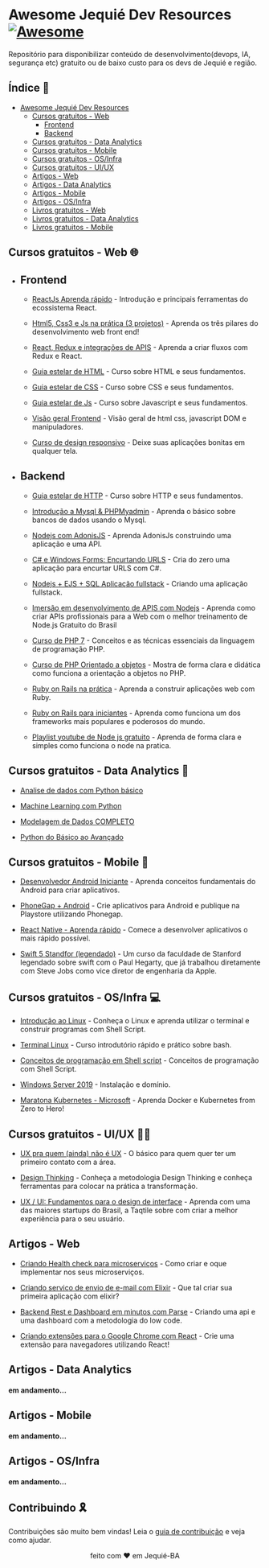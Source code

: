 # Awesome Jequié Dev Resources [![Awesome](https://cdn.rawgit.com/sindresorhus/awesome/d7305f38d29fed78fa85652e3a63e154dd8e8829/media/badge.svg)](https://github.com/topics/awesome)

Repositório para disponibilizar conteúdo de desenvolvimento(devops, IA, segurança etc) gratuito ou de baixo custo para os devs de Jequié e região.

## Índice 📖

- [Awesome Jequié Dev Resources](#Awesome-Jequié-Dev-Resources)
  - [Cursos gratuitos - Web](#cursos-gratuitos---web-)
    - [Frontend](#frontend)
    - [Backend](#backend)
  - [Cursos gratuitos - Data Analytics](#cursos-gratuitos---data-analytics-)
  - [Cursos gratuitos - Mobile](#cursos-gratuitos---mobile-)
  - [Cursos gratuitos - OS/Infra](#cursos-gratuitos---osinfra-)
  - [Cursos gratuitos - UI/UX](#cursos-gratuitos-ui)
  - [Artigos - Web](#artigos-web)
  - [Artigos - Data Analytics](#artigos-data-analytics)
  - [Artigos - Mobile](#artigos-data-analytics)
  - [Artigos - OS/Infra](#artigos-data-analytics)
  - [Livros gratuitos - Web](#livros-gratuitos-web)
  - [Livros gratuitos - Data Analytics](#livros-gratuitos-web)
  - [Livros gratuitos - Mobile](#livros-gratuitos-web)

## Cursos gratuitos - Web 🌐

- ## Frontend

  - [ReactJs Aprenda rápido](https://www.udemy.com/course/reactjs-aprendendo-rapido/) - Introdução e principais ferramentas do ecossistema React.

  - [Html5, Css3 e Js na prática (3 projetos)](https://www.udemy.com/course/html5-css3-e-javascript-na-pratica-3-projetos/) - Aprenda os três pilares do desenvolvimento web front end!

  - [React, Redux e integrações de APIS](https://www.udemy.com/course/react-redux-e-integracao-de-apis/) - Aprenda a criar fluxos com Redux e React.

  - [Guia estelar de HTML](https://app.rocketseat.com.br/node/o-guia-estelar-de-html) - Curso sobre HTML e seus fundamentos.

  - [Guia estelar de CSS](https://app.rocketseat.com.br/node/o-guia-estelar-de-css) - Curso sobre CSS e seus fundamentos.

  - [Guia estelar de Js](https://app.rocketseat.com.br/node/o-guia-estelar-de-java-script) - Curso sobre Javascript e seus fundamentos.

  - [Visão geral Frontend](https://app.rocketseat.com.br/discover/courses/track/preparacao-de-astronautas) - Visão geral de html css, javascript DOM e manipuladores.

  - [Curso de design responsivo](https://www.nodestudio.com.br/curso/curso-de-design-responsivo) - Deixe suas aplicações bonitas em qualquer tela.

- ## Backend

  - [Guia estelar de HTTP](https://app.rocketseat.com.br/node/guia-estelar-de-http) - Curso sobre HTTP e seus fundamentos.

  - [Introdução a Mysql & PHPMyadmin](https://www.udemy.com/course/mysql_phpmyadmin/) - Aprenda o básico sobre bancos de dados usando o Mysql.

  - [Nodejs com AdonisJS](https://www.udemy.com/course/aprenda-a-programar-node-com-adonisjs-bonus-api/) - Aprenda AdonisJs construindo uma aplicação e uma API.

  - [C# e Windows Forms: Encurtando URLS](https://www.udemy.com/course/bitly-api/) - Cria do zero uma aplicação para encurtar URLS com C#.

  - [Nodejs + EJS + SQL Aplicação fullstack](https://app.rocketseat.com.br/discover/courses/track/viajando-ao-espaco) - Criando uma aplicação fullstack.

  - [Imersão em desenvolvimento de APIS com Nodejs](https://erickwendel.teachable.com/p/node-js-para-iniciantes-nodebr?origin=CursoErickWendel) - Aprenda como criar APIs profissionais para a Web com o melhor treinamento de Node.js Gratuito do Brasil

  - [Curso de PHP 7](https://www.nodestudio.com.br/curso/curso-de-php-7) - Conceitos e as técnicas essenciais da linguagem de programação PHP.

  - [Curso de PHP Orientado a objetos](https://www.nodestudio.com.br/curso/curso-de-php-oo) - Mostra de forma clara e didática como funciona a orientação a objetos no PHP.

  - [Ruby on Rails na prática](https://www.udemy.com/course/ruby-on-rails-5-na-pratica/) - Aprenda a construir aplicações web com Ruby.

  - [Ruby on Rails para iniciantes](https://www.cursou.com.br/informatica/ruby-on-rails/) - Aprenda como funciona um dos frameworks mais populares e poderosos do mundo.
  - [Playlist youtube de Node js gratuito](https://www.youtube.com/playlist?list=PLJ_KhUnlXUPtbtLwaxxUxHqvcNQndmI4B) - Aprenda de forma clara e simples como funciona o node na pratica.

## Cursos gratuitos - Data Analytics 🎲

- [Analise de dados com Python básico](https://www.youtube.com/playlist?list=PL5TJqBvpXQv5N3iV68bGBkea0HjMk98lR)

- [Machine Learning com Python](https://www.youtube.com/playlist?list=PL5TJqBvpXQv5CBxLkdqmou_86syFK7U3Q)

- [Modelagem de Dados COMPLETO](https://www.youtube.com/playlist?list=PLucm8g_ezqNoNHU8tjVeHmRGBFnjDIlxD)

- [Python do Básico ao Avançado](https://www.youtube.com/playlist?list=PLvE-ZAFRgX8hnECDn1v9HNTI71veL3oW0)

## Cursos gratuitos - Mobile 📱

- [Desenvolvedor Android Iniciante](https://www.udemy.com/course/desenvolvedor-android-iniciante/) - Aprenda conceitos fundamentais do Android para criar aplicativos.

- [PhoneGap + Android](https://www.udemy.com/course/phonegap-android-playstore/) - Crie aplicativos para Android e publique na Playstore utilizando Phonegap.

- [React Native - Aprenda rápido](https://www.udemy.com/course/react-native-aprendendo-rapido/) - Comece a desenvolver aplicativos o mais rápido possível.

- [Swift 5 Standfor (legendado)](https://www.youtube.com/playlist?list=PLMdYygf53DP46rneFgJ7Ab6fJPcMvr8gC) - Um curso da faculdade de Stanford legendado sobre swift com o Paul Hegarty, que já trabalhou diretamente com Steve Jobs como vice diretor de engenharia da Apple.

## Cursos gratuitos - OS/Infra 💻

- [Introdução ao Linux](https://www.udemy.com/course/linux-ubuntu/) - Conheça o Linux e aprenda utilizar o terminal e construir programas com Shell Script.

- [Terminal Linux](https://www.udemy.com/course/terminal-de-comandos-linux/) - Curso introdutório rápido e prático sobre bash.

- [Conceitos de programação em Shell script](https://www.udemy.com/course/conceitos-de-programacao-em-shell-script/) - Conceitos de programação com Shell Script.

- [Windows Server 2019](https://www.udemy.com/course/windows-server-2019/) - Instalação e domínio.

- [Maratona Kubernetes - Microsoft](https://www.youtube.com/playlist?list=PLB1hpnUGshULerdlzMknMLrHI810xIBJv) - Aprenda Docker e Kubernetes from Zero to Hero!

## Cursos gratuitos - UI/UX ✍🏼

- [UX pra quem (ainda) não é UX](https://www.udemy.com/course/ux-para-quem-ainda-nao-e-de-ux/) - O básico para quem quer ter um primeiro contato com a área.

- [Design Thinking](https://www.udemy.com/course/design-thinking-aplicacao-pratica-no-3o-setor/) - Conheça a metodologia Design Thinking e conheça ferramentas para colocar na prática a transformação.

- [UX / UI: Fundamentos para o design de interface](https://pt.coursera.org/learn/ux-ui-design-de-interface) - Aprenda com uma das maiores startups do Brasil, a Taqtile sobre com criar a melhor experiência para o seu usuário.

## Artigos - Web

- [Criando Health check para microserviços](https://dev.to/tuliocalil/criando-health-check-para-microservicos-dj9) - Como criar e oque implementar nos seus microserviços.

- [Criando serviço de envio de e-mail com Elixir](https://dev.to/tuliocalil/criando-servico-de-envio-de-e-mail-com-elixir-2l1g) - Que tal criar sua primeira aplicação com elixir?

- [Backend Rest e Dashboard em minutos com Parse](https://dev.to/tuliocalil/backend-rest-e-dashboard-em-minutos-com-parse-5c72) - Criando uma api e uma dashboard com a metodologia do low code.

- [Criando extensões para o Google Chrome com React](https://dev.to/tuliocalil/criando-extensoes-para-o-google-chrome-com-react-1laa) - Crie uma extensão para navegadores utilizando React!

## Artigos - Data Analytics

#### em andamento...

## Artigos - Mobile

#### em andamento...

## Artigos - OS/Infra

#### em andamento...

## Contribuindo 🎗

Contribuições são muito bem vindas! Leia o [guia de contribuição](CONTRIBUTING.md) e veja como ajudar.

<div align="center">
feito com ❤️ em Jequié-BA
</div>
